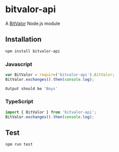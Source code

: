 # bitvalor-api
A [BitValor](http://bitvalor.com/) Node.js module

## Installation
```sh
npm install bitvalor-api
```

### Javascript
```javascript
var BitValor = require('bitvalor-api').BitValor;
BitValor.exchanges().then(console.log);
```
```sh
Output should be 'Boys'
```
### TypeScript
```typescript
import { BitValor } from 'bitvalor-api';
BitValor.exchanges().then(console.log);
```

## Test
```sh
npm run test
```
